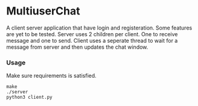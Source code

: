 # MultiuserChat

A client server application that have login and registeration.
Some features are yet to be tested.
Server uses 2 children per client. One to receive message and one to send.
Client uses a seperate thread to wait for a message from server and then
updates the chat window.

### Usage

Make sure requirements is satisfied.

```
make
./server
python3 client.py
```
